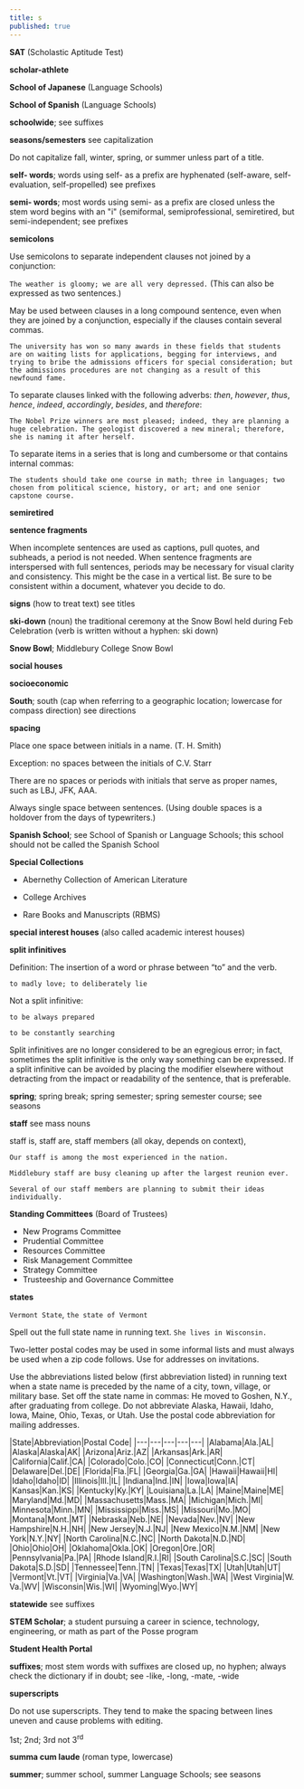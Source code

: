 ```yaml
---
title: s
published: true
---
```


**SAT** (Scholastic Aptitude Test)

**scholar-athlete**

**School of Japanese** (Language Schools)

**School of Spanish** (Language Schools)

**schoolwide**; see suffixes

**seasons/semesters** see capitalization

Do not capitalize fall, winter, spring, or summer unless part of a title.

**self- words**; words using self- as a prefix are hyphenated (self-aware, self-evaluation, self-propelled) see prefixes

**semi- words**; most words using semi- as a prefix are closed unless the stem word begins with an "i" (semiformal, semiprofessional, semiretired, but semi-independent; see prefixes

**semicolons**

Use semicolons to separate independent clauses not joined by a conjunction:

`The weather is gloomy; we are all very depressed.`  (This can also be expressed as two sentences.)

May be used between clauses in a long compound sentence, even when they are joined by a conjunction, especially if the clauses contain several commas.

`The university has won so many awards in these fields that students are on waiting lists for applications, begging for interviews, and trying to bribe the admissions officers for special consideration; but the admissions procedures are not changing as a result of this newfound fame.`

To separate clauses linked with the following adverbs: *then*, *however*, *thus*, *hence*, *indeed*, *accordingly*, *besides*, and *therefore*:

`The Nobel Prize winners are most pleased; indeed, they are planning a huge celebration. The geologist discovered a new mineral; therefore, she is naming it after herself.`

To separate items in a series that is long and cumbersome or that contains internal commas:

`The students should take one course in math; three in languages; two chosen from political science, history, or art; and one senior capstone course.`

**semiretired**

**sentence fragments**

When incomplete sentences are used as captions, pull quotes, and subheads, a period is not needed. When sentence fragments are interspersed with full sentences, periods may be necessary for visual clarity and consistency. This might be the case in a vertical list. Be sure to be consistent within a document, whatever you decide to do.

**signs** (how to treat text) see titles

**ski-down** (noun) the traditional ceremony at the Snow Bowl held during Feb Celebration (verb is written without a hyphen: ski down)

**Snow Bowl**; Middlebury College Snow Bowl

**social houses**

**socioeconomic**

**South**; south (cap when referring to a geographic location; lowercase for compass direction) see directions

**spacing**

Place one space between initials in a name. (T. H. Smith)

Exception: no spaces between the initials of C.V. Starr

There are no spaces or periods with initials that serve as proper names, such as LBJ, JFK, AAA.

Always single space between sentences. (Using double spaces is a holdover from the days of typewriters.)

**Spanish School**; see School of Spanish or Language Schools; this school should not be called the Spanish School

**Special Collections**

- Abernethy Collection of American Literature
 
- College Archives
 
- Rare Books and Manuscripts (RBMS)

**special interest houses** (also called academic interest houses)

**split infinitives**

Definition: The insertion of a word or phrase between “to” and the verb. 

`to madly love; to deliberately lie`

Not a split infinitive:

`to be always prepared`

`to be constantly searching`

Split infinitives are no longer considered to be an egregious error; in fact, sometimes the split infinitive is the only way something can be expressed. If a split infinitive can be avoided by placing the modifier elsewhere without detracting from the impact or readability of the sentence, that is preferable.

**spring**; spring break; spring semester; spring semester course; see seasons

**staff** see mass nouns

staff is, staff are, staff members (all okay, depends on context),

`Our staff is among the most experienced in the nation.`

`Middlebury staff are busy cleaning up after the largest reunion ever.`

`Several of our staff members are planning to submit their ideas individually.`

**Standing Committees** (Board of Trustees)

- New Programs Committee
- Prudential Committee
- Resources Committee
- Risk Management Committee
- Strategy Committee
- Trusteeship and Governance Committee

**states**

`Vermont State`, `the state of Vermont`

Spell out the full state name in running text. `She lives in Wisconsin.`

Two-letter postal codes may be used in some informal lists and must always be used when a zip code follows. Use for addresses on invitations.

Use the abbreviations listed below (first abbreviation listed) in running text when a state name is preceded by the name of a city, town, village, or military base. Set off the state name in commas: He moved to Goshen, N.Y., after graduating from college. Do not abbreviate Alaska, Hawaii, Idaho, Iowa, Maine, Ohio, Texas, or Utah. Use the postal code abbreviation for mailing addresses.

|State|Abbreviation|Postal Code|
|---|---|---|---|---|
|Alabama|Ala.|AL|
|Alaska|Alaska|AK|
|Arizona|Ariz.|AZ|
|Arkansas|Ark.|AR|
|California|Calif.|CA|
|Colorado|Colo.|CO|
|Connecticut|Conn.|CT|
|Delaware|Del.|DE|
|Florida|Fla.|FL|
|Georgia|Ga.|GA|
|Hawaii|Hawaii|HI|
|Idaho|Idaho|ID|
|Illinois|Ill.|IL|
|Indiana|Ind.|IN|
|Iowa|Iowa|IA|
|Kansas|Kan.|KS|
|Kentucky|Ky.|KY|
|Louisiana|La.|LA|
|Maine|Maine|ME|
|Maryland|Md.|MD|
|Massachusetts|Mass.|MA|
|Michigan|Mich.|MI|
|Minnesota|Minn.|MN|
|Mississippi|Miss.|MS|
|Missouri|Mo.|MO|
|Montana|Mont.|MT|
|Nebraska|Neb.|NE|
|Nevada|Nev.|NV|
|New Hampshire|N.H.|NH|
|New Jersey|N.J.|NJ|
|New Mexico|N.M.|NM|
|New York|N.Y.|NY|
|North Carolina|N.C.|NC|
|North Dakota|N.D.|ND|
|Ohio|Ohio|OH|
|Oklahoma|Okla.|OK|
|Oregon|Ore.|OR|
|Pennsylvania|Pa.|PA|
|Rhode Island|R.I.|RI|
|South Carolina|S.C.|SC|
|South Dakota|S.D.|SD|
|Tennessee|Tenn.|TN|
|Texas|Texas|TX|
|Utah|Utah|UT|
|Vermont|Vt.|VT|
|Virginia|Va.|VA|
|Washington|Wash.|WA|
|West Virginia|W. Va.|WV|
|Wisconsin|Wis.|WI|
|Wyoming|Wyo.|WY|

**statewide** see suffixes

**STEM Scholar**; a student pursuing a career in science, technology, engineering, or math as part of the Posse program

**Student Health Portal**

**suffixes**; most stem words with suffixes are closed up, no hyphen; always check the dictionary if in doubt; see -like, -long, -mate, -wide

**superscripts**

Do not use superscripts. They tend to make the spacing between lines uneven and cause problems with editing.

1st; 2nd; 3rd not 3<sup>rd</sup>

**summa cum laude** (roman type, lowercase)

**summer**; summer school, summer Language Schools; see seasons
